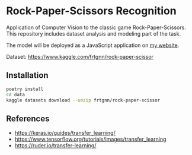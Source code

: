 # Rock-Paper-Scissors Recognition

Application of Computer Vision to the classic game Rock-Paper-Scissors.
This repository includes dataset analysis and modeling part of the task. 

The model will be deployed as a JavaScript application on <a href="https://www.romaglushko.com/">my website</a>. 

Dataset: https://www.kaggle.com/frtgnn/rock-paper-scissor

## Installation

```bash
poetry install
cd data
kaggle datasets download --unzip frtgnn/rock-paper-scissor
```

## References

- https://keras.io/guides/transfer_learning/
- https://www.tensorflow.org/tutorials/images/transfer_learning
- https://ruder.io/transfer-learning/